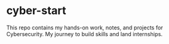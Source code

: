 # cyber-start
This repo contains my hands-on work, notes, and projects for Cybersecurity. My journey to build skills and land internships.
